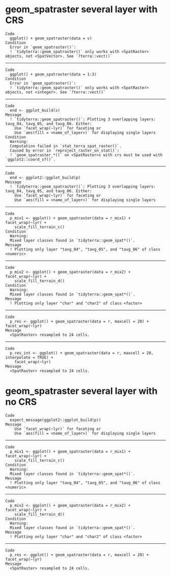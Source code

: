 # geom_spatraster several layer with CRS

    Code
      ggplot() + geom_spatraster(data = v)
    Condition
      Error in `geom_spatraster()`:
      ! `tidyterra::geom_spatraster()` only works with <SpatRaster> objects, not <SpatVector>. See `?terra::vect()`

---

    Code
      ggplot() + geom_spatraster(data = 1:3)
    Condition
      Error in `geom_spatraster()`:
      ! `tidyterra::geom_spatraster()` only works with <SpatRaster> objects, not <integer>. See `?terra::vect()`

---

    Code
      end <- ggplot_build(s)
    Message
      ! `tidyterra::geom_spatraster()`: Plotting 3 overlapping layers: tavg_04, tavg_05, and tavg_06. Either:
        Use `facet_wrap(~lyr)` for faceting or
        Use `aes(fill = <name_of_layer>)` for displaying single layers
    Condition
      Warning:
      Computation failed in `stat_terra_spat_raster()`.
      Caused by error in `reproject_raster_on_stat()`:
      ! `geom_spatraster_*()` on <SpatRaster>s with crs must be used with `ggplot2::coord_sf()`.

---

    Code
      end <- ggplot2::ggplot_build(p)
    Message
      ! `tidyterra::geom_spatraster()`: Plotting 3 overlapping layers: tavg_04, tavg_05, and tavg_06. Either:
        Use `facet_wrap(~lyr)` for faceting or
        Use `aes(fill = <name_of_layer>)` for displaying single layers

---

    Code
      p_mix1 <- ggplot() + geom_spatraster(data = r_mix1) + facet_wrap(~lyr) +
        scale_fill_terrain_c()
    Condition
      Warning:
      Mixed layer classes found in `tidyterra::geom_spat*()`.
    Message
      ! Plotting only layer "tavg_04", "tavg_05", and "tavg_06" of class <numeric>

---

    Code
      p_mix2 <- ggplot() + geom_spatraster(data = r_mix2) + facet_wrap(~lyr) +
        scale_fill_terrain_d()
    Condition
      Warning:
      Mixed layer classes found in `tidyterra::geom_spat*()`.
    Message
      ! Plotting only layer "char" and "char2" of class <factor>

---

    Code
      p_res <- ggplot() + geom_spatraster(data = r, maxcell = 20) + facet_wrap(~lyr)
    Message
      <SpatRaster> resampled to 24 cells.

---

    Code
      p_res_int <- ggplot() + geom_spatraster(data = r, maxcell = 20, interpolate = TRUE) +
        facet_wrap(~lyr)
    Message
      <SpatRaster> resampled to 24 cells.

# geom_spatraster several layer with no CRS

    Code
      expect_message(ggplot2::ggplot_build(p))
    Message
        Use `facet_wrap(~lyr)` for faceting or
        Use `aes(fill = <name_of_layer>)` for displaying single layers

---

    Code
      p_mix1 <- ggplot() + geom_spatraster(data = r_mix1) + facet_wrap(~lyr) +
        scale_fill_terrain_c()
    Condition
      Warning:
      Mixed layer classes found in `tidyterra::geom_spat*()`.
    Message
      ! Plotting only layer "tavg_04", "tavg_05", and "tavg_06" of class <numeric>

---

    Code
      p_mix2 <- ggplot() + geom_spatraster(data = r_mix2) + facet_wrap(~lyr) +
        scale_fill_terrain_d()
    Condition
      Warning:
      Mixed layer classes found in `tidyterra::geom_spat*()`.
    Message
      ! Plotting only layer "char" and "char2" of class <factor>

---

    Code
      p_res <- ggplot() + geom_spatraster(data = r, maxcell = 20) + facet_wrap(~lyr)
    Message
      <SpatRaster> resampled to 24 cells.


